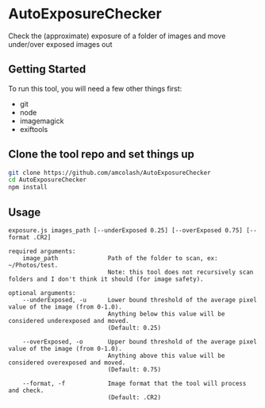 # AutoExposureChecker
Check the (approximate) exposure of a folder of images and move under/over exposed images out

## Getting Started
To run this tool, you will need a few other things first:
- git
- node
- imagemagick
- exiftools

## Clone the tool repo and set things up
``` bash
git clone https://github.com/amcolash/AutoExposureChecker
cd AutoExposureChecker
npm install
```

## Usage
`exposure.js images_path [--underExposed 0.25] [--overExposed 0.75] [--format .CR2]`

```
required arguments:
    image_path              Path of the folder to scan, ex: ~/Photos/test.
                            Note: this tool does not recursively scan folders and I don't think it should (for image safety).

optional arguments:
    --underExposed, -u      Lower bound threshold of the average pixel value of the image (from 0-1.0).
                            Anything below this value will be considered underexposed and moved.
                            (Default: 0.25)

    --overExposed, -o       Upper bound threshold of the average pixel value of the image (from 0-1.0).
                            Anything above this value will be considered overexposed and moved.
                            (Default: 0.75)

    --format, -f            Image format that the tool will process and check.
                            (Default: .CR2)
```
